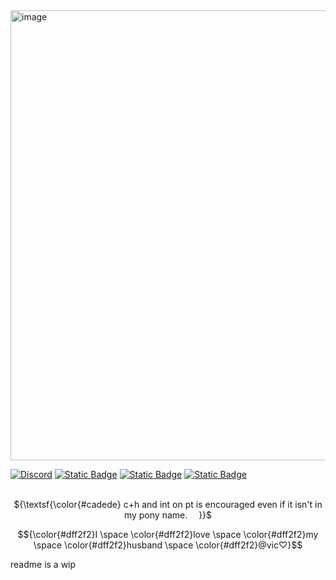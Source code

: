 
<img width="1250" height="720" alt="image" src="https://github.com/user-attachments/assets/beef1ac4-f670-462f-8db5-7d5d5fdf3c68" />

[![Discord](https://img.shields.io/badge/Discord-%235865F2.svg?&logo=discord&logoColor=white)](https://discord.com/users/1248237938404491265)
[![Static Badge](https://img.shields.io/badge/Atabook-%231f0a0a)](https://odasakunosuke.atabook.org)
[![Static Badge](https://img.shields.io/badge/carrd-a9a0bd)](https://belph3g0r.carrd.co/)
[![Static Badge](https://img.shields.io/badge/Rentry-acaeb0)](https://rentry.co/kuramasfallenangel)
<p align="center">
<br> ${\textsf{\color{#cadede}  c+h and int on pt is encouraged even if it isn't in my pony name.    }}$
</p>
<p align="center">

$${\color{#dff2f2}I \space \color{#dff2f2}love \space \color{#dff2f2}my \space \color{#dff2f2}husband \space \color{#dff2f2}@vic♡}$$

readme is a wip
